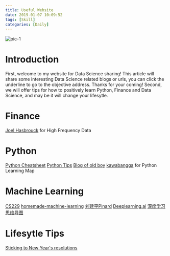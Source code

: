 ```yaml
---
title: Useful Website
date: 2019-01-07 10:09:52
tags: [Skill]
categories: [Daily]
---
```

![pic-1](https://www.gsb.stanford.edu/sites/gsb/files/styles/1630x_variable/public/resources/huang-goalssteps-1630_1.jpg?itok=s61fdD8u)
# Introduction
First, welcome to my website for Data Science sharing!
This article will share some interesting Data Science related blogs or urls, you can click the underline to go to the objective address.
Thanks for your coming!
Second, we will offer tips for how to positively learn Python, Finance and Data Science, and may be it will change your lifesytle.

# Finance
[Joel Hasbrouck](http://people.stern.nyu.edu/jhasbrou/) for High Frequency Data

# Python
[Python Cheatsheet](https://www.pythoncheatsheet.org/?hmsr=pycourses.com&utm_source=pycourses.com&utm_medium=pycourses.com#Dataclasses)
[Python Tips](https://pythontips.com/)
[Blog of old boy](https://www.cnblogs.com/bingabcd/p/6984792.html)
[kawabangga](https://www.kawabangga.com/how-to-learn-python) for Python Learning Map

# Machine Learning
[CS229](http://cs229.stanford.edu/)
[homemade-machine-learning](https://github.com/trekhleb/homemade-machine-learning)
[刘建平Pinard](https://www.cnblogs.com/pinard/)
[Deeplearning.ai](https://www.deeplearning.ai/)
[深度学习思维导图](https://github.com/dformoso/deeplearning-mindmap)

# Lifesytle Tips
[Sticking to New Year's resolutions](https://news.stanford.edu/2018/12/28/resolutions/)
